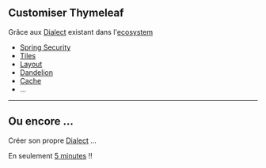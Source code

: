 ## Customiser Thymeleaf

Grâce aux [Dialect](http://www.thymeleaf.org/apidocs/thymeleaf/2.1.4.RELEASE/org/thymeleaf/dialect/IDialect.html)
existant dans l'[ecosystem](http://www.thymeleaf.org/ecosystem.html)

* [Spring Security](https://github.com/thymeleaf/thymeleaf-extras-springsecurity)
* [Tiles](https://github.com/thymeleaf/thymeleaf-extras-tiles2)
* [Layout](https://github.com/ultraq/thymeleaf-layout-dialect)
* [Dandelion](https://github.com/dandelion/dandelion)
* [Cache](https://github.com/Antibrumm/thymeleaf-extras-cache-dialect)
* ...

____

## Ou encore ...

Créer son propre [Dialect](http://www.thymeleaf.org/doc/tutorials/2.1/extendingthymeleaf.html) ...

En seulement [5 minutes](http://www.thymeleaf.org/doc/articles/sayhelloextendingthymeleaf5minutes.html) !!
